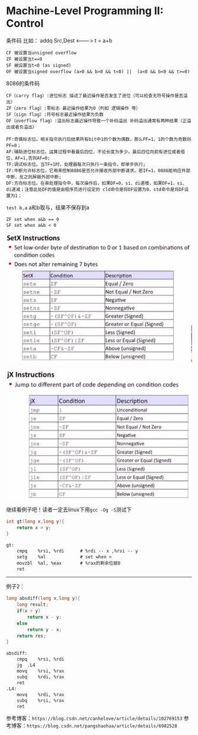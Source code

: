 # Machine-Level Programming II: Control

条件码 比如： addq Src,Dest <---> t = a+b
>
    CF 被设置当unsigned overflow
    ZF 被设置当t==0
    SF 被设置当t<0 (as signed)
    OF 被设置当signed overflow (a>0 && b>0 && t<0) ||  (a<0 && b<0 && t>=0)

8086的条件码
>
    CF（carry flag）:进位标志 描述了最近操作是否发生了进位（可以检查无符号操作是否溢出）
    ZF（zero flag）:零标志 最近操作结果为0（列如 逻辑操作 等）
    SF（sign flag）:符号标志最近操作结果为负数
    OF（overflow flag）:溢出标志最近操作导致一个补码溢出 补码溢出通常有两种结果（正溢出或者负溢出）

    PF:奇偶标志位。相关指令执行后结果所有bit中1的个数为偶数，那么PF=1，1的个数为奇数则PF=0；
    AF:辅助进位标志位。运算过程中看最后四位，不论长度为多少。最后四位向前有进位或者借位，AF=1,否则AF=0;
    TF:调试标志位。当TF=1时，处理器每次只执行一条指令，即单步执行;
    IF:中断允许标志位。它用来控制8086是否允许接收外部中断请求。若IF=1，8086能响应外部中断，反之则屏蔽外部中断;
    DF:方向标志位。在串处理指令中，每次操作后，如果DF=0，si、di递增，如果DF=1，si、di递减；注意此处DF的值是由程序员进行设定的 cld命令是将DF设置为0，std命令是将DF设置为1；

`test b,a` a和b取与，结果不保存到a
>
    ZF set when a&b == 0
    SF set when a&b < 0

![avatar](3-3.png)

![avatar](3-4.png)


继续看例子吧！读者一定去linux下用`gcc -Og -S`测试下

```c
int gt(long x,long y){
    return x > y;
}
```

```
gt:
	cmpq	%rsi, %rdi      # %rdi -- x ,%rsi -- y
	setg	%al             # set when >
	movzbl	%al, %eax       # %rax的剩余位赋0
	ret
```

---

例子2：

```c
long absdiff(long x,long y){
    long result;
    if(x > y)
        return x - y;
    else
        return y - x;
    return res;
}
```

```
absdiff:
	cmpq	%rsi, %rdi
	jg	.L4
	movq	%rsi, %rax
	subq	%rdi, %rax
	ret
.L4:
	movq	%rdi, %rax
	subq	%rsi, %rax
	ret
```

参考博客：`https://blog.csdn.net/canhelove/article/details/102769153`
参考博客：`https://blog.csdn.net/pangshaohua/article/details/6982528`